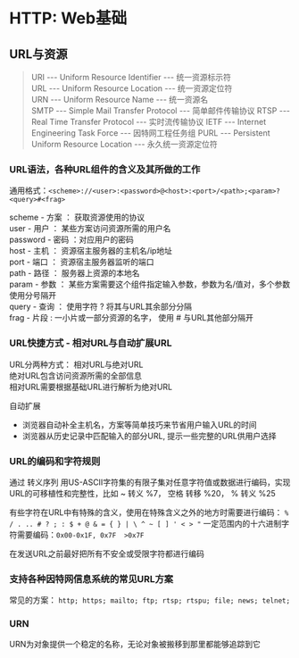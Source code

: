 # HTTP: Web基础

## URL与资源

> URI --- Uniform Resource Identifier --- 统一资源标示符   
> URL --- Uniform Resource Location --- 统一资源定位符   
> URN --- Uniform Resource Name --- 统一资源名   
> SMTP --- Simple Mail Transfer Protocol --- 简单邮件传输协议
> RTSP --- Real Time Transfer Protocol --- 实时流传输协议
> IETF --- Internet Engineering Task Force --- 因特网工程任务组
> PURL --- Persistent Uniform Resource Location --- 永久统一资源定位符

### URL语法，各种URL组件的含义及其所做的工作

通用格式：`<scheme>://<user>:<password>@<host>:<port>/<path>;<param>?<query>#<frag>`   

scheme - 方案 ： 获取资源使用的协议   
user - 用户 ： 某些方案访问资源所需的用户名   
password - 密码 ：对应用户的密码   
host - 主机 ： 资源宿主服务器的主机名/ip地址  
port - 端口 ： 资源宿主服务器监听的端口   
path - 路径 ： 服务器上资源的本地名   
param - 参数 ： 某些方案需要这个组件指定输入参数，参数为名/值对，多个参数使用分号隔开   
query - 查询 ： 使用字符 ? 将其与URL其余部分分隔   
frag - 片段 : 一小片或一部分资源的名字， 使用 # 与URL其他部分隔开

### URL快捷方式 - 相对URL与自动扩展URL

URL分两种方式： 相对URL与绝对URL   
绝对URL包含访问资源所需的全部信息   
相对URL需要根据基础URL进行解析为绝对URL
   
   
自动扩展
- 浏览器自动补全主机名，方案等简单技巧来节省用户输入URL的时间
- 浏览器从历史记录中匹配输入的部分URL, 提示一些完整的URL供用户选择

### URL的编码和字符规则

通过 转义序列 用US-ASCII字符集的有限子集对任意字符值或数据进行编码，实现URL的可移植性和完整性，比如 ~ 转义 %7， 空格 转移 %20， % 转义 %25

有些字符在URL中有特殊的含义，使用在特殊含义之外的地方时需要进行编码： `% / . .. # ? ; : $ + @ & = { } | \ ^ ~ [ ] ' < > "`
一定范围内的十六进制字符需要编码：`0x00-0x1F, 0x7F  >0x7F`

在发送URL之前最好把所有不安全或受限字符都进行编码

### 支持各种因特网信息系统的常见URL方案

常见的方案： `http; https; mailto; ftp; rtsp; rtspu; file; news; telnet;`

### URN

URN为对象提供一个稳定的名称，无论对象被搬移到那里都能够追踪到它